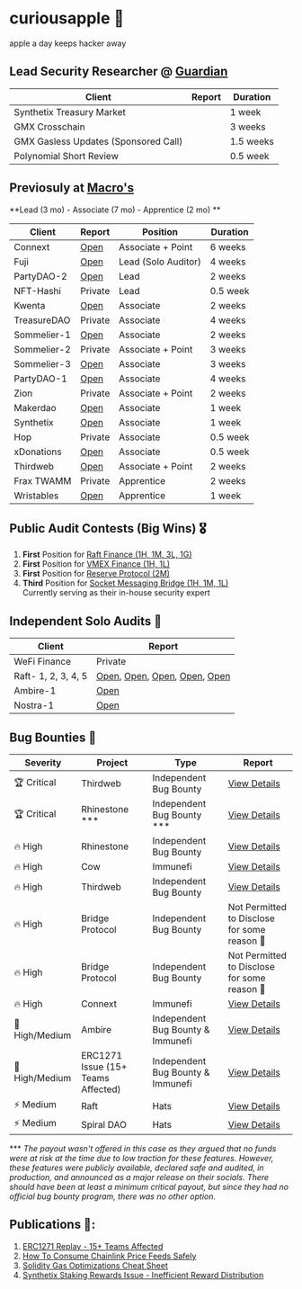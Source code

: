 # curiousapple 🦇
apple a day keeps hacker away

## Lead Security Researcher @ [Guardian](https://guardianaudits.com/)


| Client | Report | Duration |
|--------|--------|----------|
| Synthetix Treasury Market |   | 1 week |
| GMX Crosschain |   |3 weeks |
| GMX Gasless Updates (Sponsored Call) |   |1.5 weeks |
| Polynomial Short Review |   |0.5 week |


##  Previosuly at [Macro's](https://0xmacro.com/) 
 
**Lead (3 mo) - Associate (7 mo) - Apprentice (2 mo) ** 

| Client      | Report                                                                                       | Position            | Duration |
|-------------|----------------------------------------------------------------------------------------------|---------------------|----------|
| Connext     | [Open]( https://github.com/0xcuriousapple/curiousapple-audits/blob/main/src/Connext.pdf )   | Associate + Point   | 6 weeks  |
| Fuji        | [Open](https://github.com/0xcuriousapple/curiousapple-audits/blob/main/src/Fuji.pdf)        | Lead (Solo Auditor) | 4 weeks  |
| PartyDAO-2  | [Open](https://github.com/0xcuriousapple/curiousapple-audits/blob/main/src/PartyDAO-2.pdf)  | Lead                | 2 weeks  |
| NFT-Hashi   | Private                                                                                      | Lead                | 0.5 week |
| Kwenta      | [Open](https://github.com/0xcuriousapple/curiousapple-audits/blob/main/src/Kwenta.pdf)      | Associate           | 2 weeks  |
| TreasureDAO | Private                                                                                      | Associate           | 4 weeks  |
| Sommelier-1 | [Open](https://github.com/0xcuriousapple/curiousapple-audits/blob/main/src/Sommelier-1.pdf) | Associate           | 2 weeks  |
| Sommelier-2 | Private                                                                                      | Associate + Point   | 3 weeks  |
| Sommelier-3 | [Open](https://github.com/0xcuriousapple/curiousapple-audits/blob/main/src/Sommelier-3.pdf) | Associate           | 3 weeks  |
| PartyDAO-1  | [Open](https://github.com/0xcuriousapple/curiousapple-audits/blob/main/src/PartyDAO-1.pdf)  | Associate           | 4 weeks  |
| Zion        | Private                                                                                      | Associate + Point   | 2 weeks  |
| Makerdao    | [Open](https://github.com/0xcuriousapple/curiousapple-audits/blob/main/src/Maker.pdf)       | Associate           | 1 week   |
| Synthetix   | [Open](https://github.com/0xcuriousapple/curiousapple-audits/blob/main/src/Synthetix.pdf)   | Associate           | 1 week   |
| Hop         | Private                                                                                      | Associate           | 0.5 week |
| xDonations  | [Open](https://github.com/0xcuriousapple/curiousapple-audits/blob/main/src/xDonations.pdf)  | Associate           | 0.5 week |
| Thirdweb    | [Open](https://github.com/0xcuriousapple/curiousapple-audits/blob/main/src/thirdweb.pdf)    | Associate + Point   | 2 weeks  |
| Frax TWAMM  | Private                                                                                      | Apprentice          | 2 weeks  |
| Wristables  | [Open](https://github.com/0xcuriousapple/curiousapple-audits/blob/main/src/Wristables.pdf)  | Apprentice          | 1 week   |

##  Public Audit Contests (Big Wins) :medal_military:

1. **First** Position for [Raft Finance (1H, 1M, 3L, 1G)](https://github.com/raft-fi/contracts/issues?q=is%3Aissue%20is%3Aclosed%20author%3A0xcuriousapple)
2. **First** Position for [VMEX Finance (1H, 1L)](https://github.com/hats-finance/VMEX-0x050183b53cf62bcd6c2a932632f8156953fd146f/issues/24) </br>
3.  **First** Position for [Reserve Protocol (2M)](https://cantina.xyz/competitions/9dfca0bc-a7bf-482e-a3df-4eb861f55c4f/leaderboard) </br>
4. **Third** Position for [Socket Messaging Bridge (1H, 1M, 1L)](https://sockettech.notion.site/WarRoom-Leaderboard-47a977c54ff74fd48eac780a9d518c70) </br>
    Currently serving as their in-house security expert

## Independent Solo Audits :seedling:

| Client               | Report   |   
|-------------         |--------  |  
| WeFi Finance    | Private       
| Raft- 1, 2, 3, 4, 5  | [Open](https://github.com/0xcuriousapple/curiousapple-audits/blob/main/src/Raft-1.md), [Open](https://github.com/0xcuriousapple/curiousapple-audits/blob/main/src/Raft-2.md), [Open](https://gist.github.com/0xcuriousapple/9537546b308ce08fdc20090c05b0f7d4), [Open](https://gist.github.com/0xcuriousapple/d5777b11dc6c109dcb207150e8bb3b56), [Open](https://gist.github.com/0xcuriousapple/d2d332af1edac19a6e856d309dc440c1)|
| Ambire-1        | [Open](https://gist.github.com/0xcuriousapple/3a670a8980991833df9ee124a6934e52)|    
| Nostra-1        | [Open](https://gist.github.com/0xcuriousapple/3c306d93f884348c82b444c8ac2194ff)|         


## Bug Bounties :santa:

| Severity | Project | Type | Report |
|----------|---------|------|--------|
| 🏆 Critical | Thirdweb | Independent Bug Bounty | [View Details](https://gist.github.com/0xcuriousapple/e3df31decac16d3859349b4247a3e50c) |
| 🏆 Critical | Rhinestone *** | Independent Bug Bounty *** | [View Details](https://gist.github.com/0xcuriousapple/d7128a1d8ee342e21e8cea3350687566) |
| 🔥 High | Rhinestone | Independent Bug Bounty | [View Details](https://gist.github.com/0xcuriousapple/6c099551fc45274c20f7fb773ad5f2a0) |
| 🔥 High | Cow | Immunefi | [View Details](https://gist.github.com/0xcuriousapple/f68f63ab25f463f8f9fb5759209ab497) |
| 🔥 High | Thirdweb | Independent Bug Bounty | [View Details](https://gist.github.com/0xcuriousapple/a47472a1107384cf5db1470dc8a6d2cb) |
| 🔥 High | Bridge Protocol | Independent Bug Bounty | Not Permitted to Disclose for some reason 🤷 |
| 🔥 High | Bridge Protocol | Independent Bug Bounty | Not Permitted to Disclose for some reason 🤷 |
| 🔥 High | Connext | Immunefi | [View Details](https://gist.github.com/0xcuriousapple/5a624d56d95c49b2a18f9ed64f070376) |
| 📌 High/Medium | Ambire | Independent Bug Bounty & Immunefi | [View Details](https://gist.github.com/0xcuriousapple/6e45a013b1a4878c584941f2958c19bc) |
| 📌 High/Medium | ERC1271 Issue (15+ Teams Affected) | Independent Bug Bounty & Immunefi | [View Details](https://mirror.xyz/curiousapple.eth/pFqAdW2LiJ-6S4sg_u1z08k4vK6BCJ33LcyXpnNb8yU) |
| ⚡ Medium | Raft | Hats | [View Details](https://gist.github.com/0xcuriousapple/ce1f4150674f2559e375b401a02dc776) |
| ⚡ Medium | Spiral DAO | Hats | [View Details](https://gist.github.com/0xcuriousapple/5b48f9d8072b15cd5b0c5371398df0f3) |



***  _The payout wasn't offered in this case as they argued that no funds were at risk at the time due to low traction for these features._ 
_However, these features were publicly available, declared safe and audited, in production, and announced as a major release on their socials._
_There should have been at least a minimum critical payout, but since they had no official bug bounty program, there was no other option._

## Publications 📑:
1. [ERC1271 Replay - 15+ Teams Affected](https://mirror.xyz/curiousapple.eth/pFqAdW2LiJ-6S4sg_u1z08k4vK6BCJ33LcyXpnNb8yU)
1. [How To Consume Chainlink Price Feeds Safely](https://0xmacro.com/writing/how-to-consume-chainlink-price-feeds-safely)
2. [Solidity Gas Optimizations Cheat Sheet](https://0xmacro.com/writing/solidity-gas-optimizations-cheat-sheet)
4. [Synthetix Staking Rewards Issue - Inefficient Reward Distribution](https://0xmacro.com/writing/synthetix-staking-rewards-issue-inefficient-reward-distribution)
